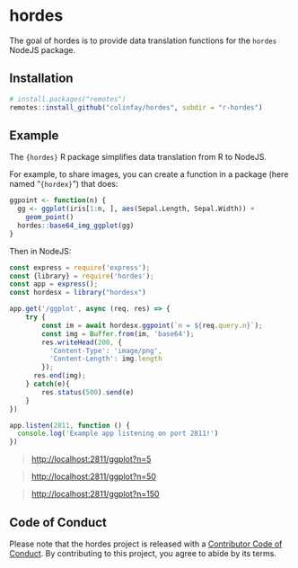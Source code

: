 
<!-- README.md is generated from README.Rmd. Please edit that file -->

# hordes

<!-- badges: start -->

<!-- badges: end -->

The goal of hordes is to provide data translation functions for the
`hordes` NodeJS package.

## Installation

``` r
# install.packages("remotes")
remotes::install_github("colinfay/hordes", subdir = "r-hordes")
```

## Example

The `{hordes}` R package simplifies data translation from R to NodeJS.

For example, to share images, you can create a function in a package
(here named “`{hordex}`”) that does:

``` r
ggpoint <- function(n) {
  gg <- ggplot(iris[1:n, ], aes(Sepal.Length, Sepal.Width)) +
    geom_point()
  hordes::base64_img_ggplot(gg)
}
```

Then in NodeJS:

``` javascript
const express = require('express');
const {library} = require('hordes');
const app = express();
const hordesx = library("hordesx")

app.get('/ggplot', async (req, res) => {
    try {
        const im = await hordesx.ggpoint(`n = ${req.query.n}`);
        const img = Buffer.from(im, 'base64');
        res.writeHead(200, {
          'Content-Type': 'image/png',
          'Content-Length': img.length
        });
      res.end(img); 
    } catch(e){
        res.status(500).send(e)
    }
})

app.listen(2811, function () {
  console.log('Example app listening on port 2811!')
})
```

> <http://localhost:2811/ggplot?n=5>

> <http://localhost:2811/ggplot?n=50>

> <http://localhost:2811/ggplot?n=150>

## Code of Conduct

Please note that the hordes project is released with a [Contributor Code
of
Conduct](https://contributor-covenant.org/version/2/0/CODE_OF_CONDUCT.html).
By contributing to this project, you agree to abide by its terms.
